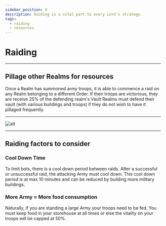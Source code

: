 ```yaml
---
sidebar_position: 6
description: Raiding is a vital part to every Lord's strategy.
tags:
  - raiding
  - resources
---
```


# Raiding

---

## Pillage other Realms for resources


Once a Realm has summoned army troops, it is able to commence a raid on any Realm belonging to a different Order. If their troops are victorious, they are receive 25% of the defending realm's Vault Realms must defend their vault (with various buildings and troops) if they do not wish to have it pillaged frequently.

---



![alt](/img/game/combat.png)

---
## Raiding factors to consider

### Cool Down Time

To limit bots, there is a cool down period between raids. After a successful or unsuccessful raid, the attacking Army must cool down. This cool down period is at max 10 minutes and can be reduced by building more military buildings.

### More Army = More food consumption
Naturally, if you are standing a large Army your troops need to be fed. You must keep food in your storehouse at all times or else the vitality on your troops will be capped at 50%.
